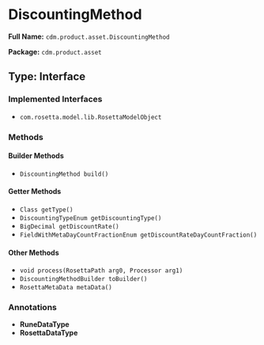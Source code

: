 # DiscountingMethod

**Full Name:** `cdm.product.asset.DiscountingMethod`

**Package:** `cdm.product.asset`

## Type: Interface

### Implemented Interfaces

- `com.rosetta.model.lib.RosettaModelObject`

### Methods

#### Builder Methods

- `DiscountingMethod build()`

#### Getter Methods

- `Class getType()`
- `DiscountingTypeEnum getDiscountingType()`
- `BigDecimal getDiscountRate()`
- `FieldWithMetaDayCountFractionEnum getDiscountRateDayCountFraction()`

#### Other Methods

- `void process(RosettaPath arg0, Processor arg1)`
- `DiscountingMethodBuilder toBuilder()`
- `RosettaMetaData metaData()`

### Annotations

- **RuneDataType**
- **RosettaDataType**

